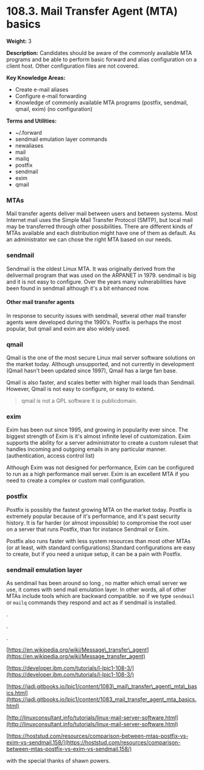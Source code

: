 # 108.3. Mail Transfer Agent \(MTA\) basics

**Weight:** 3

**Description:** Candidates should be aware of the commonly available MTA programs and be able to perform basic forward and alias configuration on a client host. Other configuration files are not covered.

**Key Knowledge Areas:**

* Create e-mail aliases
* Configure e-mail forwarding
* Knowledge of commonly available MTA programs \(postfix, sendmail, qmail, exim\) \(no configuration\)

**Terms and Utilities:**

* ~/.forward
* sendmail emulation layer commands
* newaliases
* mail
* mailq
* postfix
* sendmail
* exim
* qmail

### MTAs

Mail transfer agents deliver mail between users and between systems. Most Internet mail uses the Simple Mail Transfer Protocol \(SMTP\), but local mail may be transferred through other possibilities. There are different kinds of MTAs available and each distribution might have one of them as default. As an administrator we can chose the right MTA based on our needs.

### sendmail

Sendmail is the oldest Linux MTA. It was originally derived from the delivermail program that was used on the ARPANET in 1979. sendmail is big  and it is not easy to configure. Over the years many vulnerabilities have been found  in sendmail although  it's a bit enhanced now.

#### Other mail transfer agents

In response to security issues with sendmail, several other mail transfer agents were developed during the 1990’s. Postfix is perhaps the most popular, but qmail and exim are also widely used.

### qmail

Qmail is the one of the most secure Linux mail server software solutions on the market today. Although unsupported, and not currently in development \(Qmail hasn't been updated since 1997\), Qmail has a large fan base. 

Qmail is also faster, and scales better with higher mail loads than Sendmail. However, Qmail is not easy to configure, or easy to extend.

> qmail is not a GPL software it is publicdomain.

### exim

Exim has been out since 1995, and growing in popularity ever since. The biggest strength of Exim is it's almost infinite level of customization. Exim supports the ability for a server administrator to create a custom ruleset that handles incoming and outgoing emails in any particular manner.\(authentication, access control list\)

Although Exim was not designed for performance, Exim can be configured to run as a high performance mail server. Exim is an excellent MTA if you need to create a complex or custom mail configuration. 

### postfix

Postfix is possibly the fastest growing MTA on the market today. Postfix is extremely popular because of it's performance, and it's past security history. It is far harder \(or almost impossible\) to compromise the root user on a server that runs Postfix, than for instance Sendmail or Exim. 

Postfix also runs faster with less system resources than most other MTAs \(or at least, with standard configurations\).Standard configurations are easy to create, but if you need a unique setup, it can be a pain with Postfix. 

### sendmail emulation layer

 As sendmail has been around so long , no matter which email server we use, it comes with send mail emulation layer. In other words, all of other MTAs include tools which are backward compatible.  so if we type `sendmail` or `mailq` commands they  respond and act as if sendmail is installed.









.

.

.

[https://en.wikipedia.org/wiki/Message\_transfer\_agent](https://en.wikipedia.org/wiki/Message_transfer_agent)

[https://developer.ibm.com/tutorials/l-lpic1-108-3/](https://developer.ibm.com/tutorials/l-lpic1-108-3/)

[https://jadi.gitbooks.io/lpic1/content/1083\_mail\_transfer\_agent\_mta\_basics.html](https://jadi.gitbooks.io/lpic1/content/1083_mail_transfer_agent_mta_basics.html)

[http://linuxconsultant.info/tutorials/linux-mail-server-software.html](http://linuxconsultant.info/tutorials/linux-mail-server-software.html)

[https://hoststud.com/resources/comparison-between-mtas-postfix-vs-exim-vs-sendmail.158/](https://hoststud.com/resources/comparison-between-mtas-postfix-vs-exim-vs-sendmail.158/)

with the special thanks of shawn powers.

